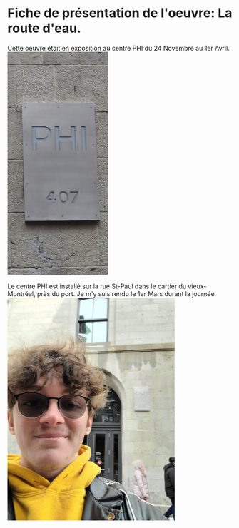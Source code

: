 # Fiche de présentation de l'oeuvre: La route d'eau.

Cette oeuvre était en exposition au centre PHI du 24 Novembre au 1er Avril.
<img src="media/entree_phi.jpg" height="500">

Le centre PHI est installé sur la rue St-Paul dans le cartier du vieux-Montréal, près du port. Je m'y suis rendu le 1er Mars durant la journée.
<img src="media/photo_moi_phi.jpg" height="500">
